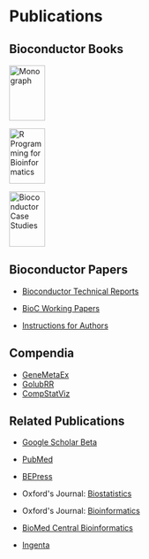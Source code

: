 Publications
============

Bioconductor Books
------------------

<a
href="/help/books/bioinformatics-and-computational-biology-solutions/"
title="Landmark Bioconductor Book">
<img src="/help/books/bioinformatics-and-computational-biology-solutions/bcbs_small.jpg" height="100"
alt="Monograph" width="65" /></a>

<a
href="/help/books/r-programming-for-bioinformatics/"
title="R Programming for Bioinformatics">
<img
src="/help/books/r-programming-for-bioinformatics/rbioinf-small.jpg"
height="100" alt="R Programming for Bioinformatics" width="65" /></a>

<a href="/help/books/bioconductor-case-studies/"
title="Bioconductor Case Studies">
<img
src="/help/books/bioconductor-case-studies/case-studies-small.jpg"
height="100" alt="Bioconductor Case Studies" width="65" /></a>

Bioconductor Papers
-------------------

* [Bioconductor Technical Reports](tech-reports/)

* [BioC Working Papers](http://www.bepress.com/bioconductor/)

* [Instructions for Authors](http://www.bepress.com/bioconductor/authors.instructions.html)

Compendia
---------

* [GeneMetaEx](compendia/genemetaex/)
* [GolubRR](compendia/golubrr/)
* [CompStatViz](compendia/CompStatViz/)

Related Publications
--------------------
 
* [Google Scholar Beta](http://scholar.google.com/scholar?q=bioconductor&amp;ie=UTF-8&amp;oe=UTF-8&amp;hl=en&amp;btnG=Search)

* [PubMed](http://www.ncbi.nlm.nih.gov/entrez/query.fcgi?CMD=search&amp;DB=pubmed&amp;term=bioconductor)

* [BEPress](http://www.bepress.com/cgi/query.cgi?field_1=full_text&amp;field_2=author&amp;value_1=bioconductor&amp;value_2=&amp;connector_3=and&amp;field_3=ancestor.link&amp;op_3=eq&amp;value_3=http%3A%2F%2F&amp;hidden_3=1&amp;x_force_carryover=&amp;format=cover_page&amp;query=Processing...)

* Oxford's Journal: [Biostatistics](http://biostatistics.oxfordjournals.org/cgi/search?fulltext=bioconductor&amp;x=0&amp;y=0)

* Oxford's Journal: [Bioinformatics](http://bioinformatics.oxfordjournals.org/cgi/search?fulltext=bioconductor&amp;x=0&amp;y=0)

* [BioMed Central Bioinformatics](http://www.biomedcentral.com/search/results.asp?terms=bioconductor&amp;drpPhrase1=and&amp;type=niche_advanced_results&amp;jou_id=1002&amp;Search.x=10)

* [Ingenta](http://www.ingentaconnect.com/search?title=bioconductor&amp;database=1&amp;search.x=0&amp;search.y=0)
